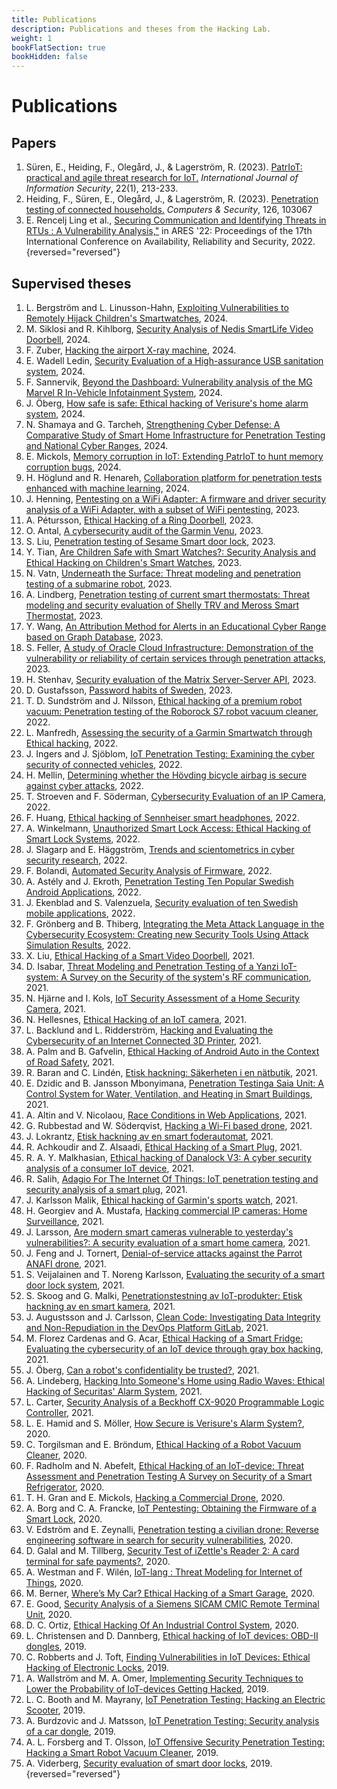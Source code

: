 ```yaml
---
title: Publications
description: Publications and theses from the Hacking Lab.
weight: 1
bookFlatSection: true
bookHidden: false
---
```


# Publications


## Papers

1. Süren, E., Heiding, F., Olegård, J., & Lagerström, R. (2023). [PatrIoT: practical and agile threat research for IoT.](https://link.springer.com/article/10.1007/s10207-022-00633-3) *International Journal of Information Security*, 22(1), 213-233.
1. Heiding, F., Süren, E., Olegård, J., & Lagerström, R. (2023). [Penetration testing of connected households.](https://www.sciencedirect.com/science/article/pii/S016740482200459X) *Computers & Security*, 126, 103067
1. E. Rencelj Ling et al., [Securing Communication and Identifying Threats in RTUs : A Vulnerability Analysis,\"](https://urn.kb.se/resolve?urn=urn:nbn:se:su:diva-209758) in ARES '22: Proceedings of the 17th International Conference on Availability, Reliability and Security, 2022.
{reversed="reversed"}

## Supervised theses

1. L. Bergström and L. Linusson-Hahn, [Exploiting Vulnerabilities to Remotely Hijack Children's Smartwatches](https://urn.kb.se/resolve?urn=urn:nbn:se:kth:diva-359420), 2024.
1. M. Siklosi and R. Kihlborg, [Security Analysis of Nedis SmartLife Video Doorbell](https://urn.kb.se/resolve?urn=urn:nbn:se:kth:diva-359419), 2024.
1. F. Zuber, [Hacking the airport X-ray machine](https://urn.kb.se/resolve?urn=urn:nbn:se:kth:diva-348491), 2024.
1. E. Wadell Ledin, [Security Evaluation of a High-assurance USB sanitation system](https://urn.kb.se/resolve?urn=urn:nbn:se:kth:diva-353978), 2024.
1. F. Sannervik, [Beyond the Dashboard: Vulnerability analysis of the MG Marvel R In-Vehicle Infotainment System](https://urn.kb.se/resolve?urn=urn:nbn:se:kth:diva-354549), 2024.
1. J. Öberg, [How safe is safe: Ethical hacking of Verisure's home alarm system](https://urn.kb.se/resolve?urn=urn:nbn:se:kth:diva-354869), 2024.
1. N. Shamaya and G. Tarcheh, [Strengthening Cyber Defense: A Comparative Study of Smart Home Infrastructure for Penetration Testing and National Cyber Ranges](https://urn.kb.se/resolve?urn=urn:nbn:se:kth:diva-347732), 2024.
1. E. Mickols, [Memory corruption in IoT: Extending PatrIoT to hunt memory corruption bugs](https://urn.kb.se/resolve?urn=urn:nbn:se:kth:diva-351806), 2024.
1. H. Höglund and R. Henareh, [Collaboration platform for penetration tests enhanced with machine learning](https://urn.kb.se/resolve?urn=urn:nbn:se:kth:diva-348796), 2024.
1. J. Henning, [Pentesting on a WiFi Adapter: A firmware and driver security analysis of a WiFi Adapter, with a subset of WiFi pentesting](https://urn.kb.se/resolve?urn=urn:nbn:se:kth:diva-325157), 2023.
1. A. Pétursson, [Ethical Hacking of a Ring Doorbell](https://urn.kb.se/resolve?urn=urn:nbn:se:kth:diva-325834), 2023.
1. O. Antal, [A cybersecurity audit of the Garmin Venu](https://urn.kb.se/resolve?urn=urn:nbn:se:kth:diva-327008), 2023.
1. S. Liu, [Penetration testing of Sesame Smart door lock](https://urn.kb.se/resolve?urn=urn:nbn:se:kth:diva-325786), 2023.
1. Y. Tian, [Are Children Safe with Smart Watches?: Security Analysis and Ethical Hacking on Children's Smart Watches](https://urn.kb.se/resolve?urn=urn:nbn:se:kth:diva-328235), 2023.
1. N. Vatn, [Underneath the Surface: Threat modeling and penetration testing of a submarine robot](https://urn.kb.se/resolve?urn=urn:nbn:se:kth:diva-335476), 2023.
1. A. Lindberg, [Penetration testing of current smart thermostats: Threat modeling and security evaluation of Shelly TRV and Meross Smart Thermostat](https://urn.kb.se/resolve?urn=urn:nbn:se:kth:diva-340391), 2023.
1. Y. Wang, [An Attribution Method for Alerts in an Educational Cyber Range based on Graph Database](https://urn.kb.se/resolve?urn=urn:nbn:se:kth:diva-343360), 2023.
1. S. Feller, [A study of Oracle Cloud Infrastructure: Demonstration of the vulnerability or reliability of certain services through penetration attacks](https://urn.kb.se/resolve?urn=urn:nbn:se:kth:diva-344409), 2023.
1. H. Stenhav, [Security evaluation of the Matrix Server-Server API](https://urn.kb.se/resolve?urn=urn:nbn:se:kth:diva-344443), 2023.
1. D. Gustafsson, [Password habits of Sweden](https://urn.kb.se/resolve?urn=urn:nbn:se:kth:diva-325882), 2023.
1. T. D. Sundström and J. Nilsson, [Ethical hacking of a premium robot vacuum: Penetration testing of the Roborock S7 robot vacuum cleaner](https://urn.kb.se/resolve?urn=urn:nbn:se:kth:diva-313693), 2022.
1. L. Manfredh, [Assessing the security of a Garmin Smartwatch through Ethical hacking](https://urn.kb.se/resolve?urn=urn:nbn:se:kth:diva-319897), 2022.
1. J. Ingers and J. Sjöblom, [IoT Penetration Testing: Examining the cyber security of connected vehicles](https://urn.kb.se/resolve?urn=urn:nbn:se:kth:diva-320183), 2022.
1. H. Mellin, [Determining whether the Hövding bicycle airbag is secure against cyber attacks](https://urn.kb.se/resolve?urn=urn:nbn:se:kth:diva-322241), 2022.
1. T. Stroeven and F. Söderman, [Cybersecurity Evaluation of an IP Camera](https://urn.kb.se/resolve?urn=urn:nbn:se:kth:diva-323197), 2022.
1. F. Huang, [Ethical hacking of Sennheiser smart headphones](https://urn.kb.se/resolve?urn=urn:nbn:se:kth:diva-325666), 2022.
1. A. Winkelmann, [Unauthorized Smart Lock Access: Ethical Hacking of Smart Lock Systems](https://urn.kb.se/resolve?urn=urn:nbn:se:kth:diva-325639), 2022.
1. J. Slagarp and E. Häggström, [Trends and scientometrics in cyber security research](https://urn.kb.se/resolve?urn=urn:nbn:se:kth:diva-320865), 2022.
1. F. Bolandi, [Automated Security Analysis of Firmware](https://urn.kb.se/resolve?urn=urn:nbn:se:kth:diva-320355), 2022.
1. A. Astély and J. Ekroth, [Penetration Testing Ten Popular Swedish Android Applications](https://urn.kb.se/resolve?urn=urn:nbn:se:kth:diva-320375), 2022.
1. J. Ekenblad and  S. Valenzuela, [Security evaluation of ten Swedish mobile applications](https://urn.kb.se/resolve?urn=urn:nbn:se:kth:diva-319794), 2022.
1. F. Grönberg and B. Thiberg, [Integrating the Meta Attack Language in the Cybersecurity Ecosystem: Creating new Security Tools Using Attack Simulation Results](https://urn.kb.se/resolve?urn=urn:nbn:se:kth:diva-323722), 2022.
1. X. Liu, [Ethical Hacking of a Smart Video Doorbell](https://urn.kb.se/resolve?urn=urn:nbn:se:kth:diva-308839), 2021.
1. D. Isabar, [Threat Modeling and Penetration Testing of a Yanzi IoT-system: A Survey on the Security of the system's RF communication](https://urn.kb.se/resolve?urn=urn:nbn:se:kth:diva-308580), 2021.
1. N. Hjärne and I. Kols, [IoT Security Assessment of a Home Security Camera](https://urn.kb.se/resolve?urn=urn:nbn:se:kth:diva-308474), 2021.
1. N. Hellesnes, [Ethical Hacking of an IoT camera](https://urn.kb.se/resolve?urn=urn:nbn:se:kth:diva-307446), 2021.
1. L. Backlund and L. Ridderström, [Hacking and Evaluating the Cybersecurity of an Internet Connected 3D Printer](https://urn.kb.se/resolve?urn=urn:nbn:se:kth:diva-306800), 2021.
1. A. Palm and B. Gafvelin, [Ethical Hacking of Android Auto in the Context of Road Safety](https://urn.kb.se/resolve?urn=urn:nbn:se:kth:diva-299647), 2021.
1. R. Baran and C. Lindén, [Etisk hackning: Säkerheten i en nätbutik](https://urn.kb.se/resolve?urn=urn:nbn:se:kth:diva-299860), 2021.
1. E. Dzidic and B. Jansson Mbonyimana, [Penetration Testinga Saia Unit: A Control System for Water, Ventilation, and Heating in Smart Buildings](https://urn.kb.se/resolve?urn=urn:nbn:se:kth:diva-299862), 2021.
1. A. Altin and V. Nicolaou, [Race Conditions in Web Applications](https://urn.kb.se/resolve?urn=urn:nbn:se:kth:diva-300392), 2021.
1. G. Rubbestad and W. Söderqvist, [Hacking a Wi-Fi based drone](https://urn.kb.se/resolve?urn=urn:nbn:se:kth:diva-299887), 2021.
1. J. Lokrantz, [Etisk hackning av en smart foderautomat](https://urn.kb.se/resolve?urn=urn:nbn:se:kth:diva-296520), 2021.
1. R. Achkoudir and Z. Alsaadi, [Ethical Hacking of a Smart Plug](https://urn.kb.se/resolve?urn=urn:nbn:se:kth:diva-291355), 2021.
1. R. A. Y. Malkhasian, [Ethical hacking of Danalock V3: A cyber security analysis of a consumer IoT device](https://urn.kb.se/resolve?urn=urn:nbn:se:kth:diva-291207), 2021.
1. R. Salih, [Adagio For The Internet Of Things: IoT penetration testing and security analysis of a smart plug](https://urn.kb.se/resolve?urn=urn:nbn:se:kth:diva-290926), 2021.
1. J. Karlsson Malik, [Ethical hacking of Garmin's sports watch](https://urn.kb.se/resolve?urn=urn:nbn:se:kth:diva-305011), 2021.
1. H. Georgiev and A. Mustafa, [Hacking commercial IP cameras: Home Surveillance](https://urn.kb.se/resolve?urn=urn:nbn:se:kth:diva-306041), 2021.
1. J. Larsson, [Are modern smart cameras vulnerable to yesterday's vulnerabilities?: A security evaluation of a smart home camera](https://urn.kb.se/resolve?urn=urn:nbn:se:kth:diva-303247), 2021.
1. J. Feng and J. Tornert, [Denial-of-service attacks against the Parrot ANAFI drone](https://urn.kb.se/resolve?urn=urn:nbn:se:kth:diva-303150), 2021.
1. S. Veijalainen and T. Noreng Karlsson, [Evaluating the security of a smart door lock system](https://urn.kb.se/resolve?urn=urn:nbn:se:kth:diva-303359), 2021.
1. S. Skoog and G. Malki, [Penetrationstestning av IoT-produkter: Etisk hackning av en smart kamera](https://urn.kb.se/resolve?urn=urn:nbn:se:kth:diva-306459), 2021.
1. J. Augustsson and J. Carlsson, [Clean Code: Investigating Data Integrity and Non-Repudiation in the DevOps Platform GitLab](https://urn.kb.se/resolve?urn=urn:nbn:se:kth:diva-304382), 2021.
1. M. Florez Cardenas and G. Acar, [Ethical Hacking of a Smart Fridge: Evaluating the cybersecurity of an IoT device through gray box hacking](https://urn.kb.se/resolve?urn=urn:nbn:se:kth:diva-302373), 2021.
1. J. Öberg, [Can a robot's confidentiality be trusted?](https://urn.kb.se/resolve?urn=urn:nbn:se:kth:diva-302369), 2021.
1. A. Lindeberg, [Hacking Into Someone's Home using Radio Waves: Ethical Hacking of Securitas' Alarm System](https://urn.kb.se/resolve?urn=urn:nbn:se:kth:diva-302999), 2021.
1. L. Carter, [Security Analysis of a Beckhoff CX-9020 Programmable Logic Controller](https://urn.kb.se/resolve?urn=urn:nbn:se:kth:diva-303563), 2021.
1. L. E. Hamid and S. Möller, [How Secure is Verisure's Alarm System?](https://urn.kb.se/resolve?urn=urn:nbn:se:kth:diva-295618), 2020.
1. C. Torgilsman and E. Bröndum, [Ethical Hacking of a Robot Vacuum Cleaner](https://urn.kb.se/resolve?urn=urn:nbn:se:kth:diva-277918), 2020.
1. F. Radholm and N. Abefelt, [Ethical Hacking of an IoT-device: Threat Assessment and Penetration Testing A Survey on Security of a Smart Refrigerator](https://urn.kb.se/resolve?urn=urn:nbn:se:kth:diva-280295), 2020. 
1. T. H. Gran and E. Mickols, [Hacking a Commercial Drone](https://urn.kb.se/resolve?urn=urn:nbn:se:kth:diva-284573), 2020.
1. A. Borg and C. A. Francke, [IoT Pentesting: Obtaining the Firmware of a Smart Lock](https://urn.kb.se/resolve?urn=urn:nbn:se:kth:diva-279543), 2020.
1. V. Edström and E. Zeynalli, [Penetration testing a civilian drone: Reverse engineering software in search for security vulnerabilities](https://urn.kb.se/resolve?urn=urn:nbn:se:kth:diva-280096), 2020.
1. D. Galal and M. Tillberg, [Security Test of iZettle's Reader 2: A card terminal for safe payments?](https://urn.kb.se/resolve?urn=urn:nbn:se:kth:diva-277913), 2020.
1. A. Westman and F. Wilén, [IoT-lang : Threat Modeling for Internet of Things](https://urn.kb.se/resolve?urn=urn:nbn:se:kth:diva-295619), 2020.
1. M. Berner, [Where’s My Car? Ethical Hacking of a Smart Garage](https://urn.kb.se/resolve?urn=urn:nbn:se:kth:diva-280298), 2020.
1. E. Good, [Security Analysis of a Siemens SICAM CMIC Remote Terminal Unit](https://urn.kb.se/resolve?urn=urn:nbn:se:kth:diva-284328), 2020.
1. D. C. Ortiz, [Ethical Hacking Of An Industrial Control System](https://urn.kb.se/resolve?urn=urn:nbn:se:kth:diva-285573), 2020.
1. L. Christensen and D. Dannberg, [Ethical hacking of IoT devices: OBD-II dongles](https://urn.kb.se/resolve?urn=urn:nbn:se:kth:diva-254571), 2019. 
1. C. Robberts and J. Toft, [Finding Vulnerabilities in IoT Devices: Ethical Hacking of Electronic Locks](https://urn.kb.se/resolve?urn=urn:nbn:se:kth:diva-254667), 2019.
1. A. Wallström and M. A. Omer, [Implementing Security Techniques to Lower the Probability of IoT-devices Getting Hacked](https://urn.kb.se/resolve?urn=urn:nbn:se:kth:diva-259359), 2019.
1. L. C. Booth and M. Mayrany, [IoT Penetration Testing: Hacking an Electric Scooter](https://urn.kb.se/resolve?urn=urn:nbn:se:kth:diva-254613), 2019.
1. A. Burdzovic and J. Matsson, [IoT Penetration Testing: Security analysis of a car dongle](https://urn.kb.se/resolve?urn=urn:nbn:se:kth:diva-254617), 2019.
1. A. L. Forsberg and T. Olsson, [IoT Offensive Security Penetration Testing: Hacking a Smart Robot Vacuum Cleaner](https://urn.kb.se/resolve?urn=urn:nbn:se:kth:diva-254233), 2019.
1. A. Viderberg, [Security evaluation of smart door locks](https://urn.kb.se/resolve?urn=urn:nbn:se:kth:diva-254962), 2019.
{reversed="reversed"}